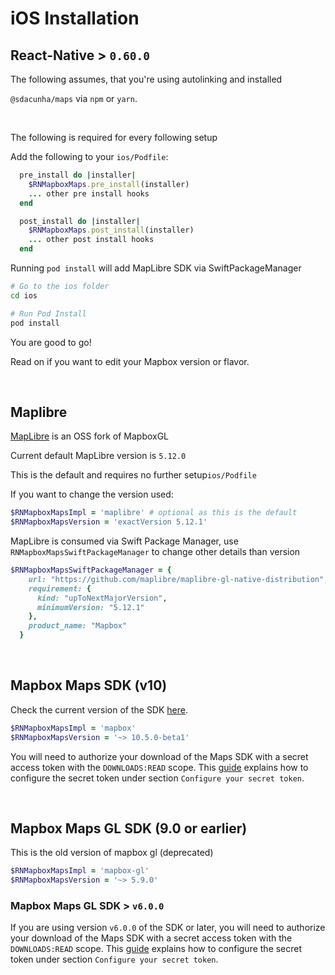 # iOS Installation

## React-Native > `0.60.0`

The following assumes, that you're using autolinking and installed

`@sdacunha/maps` via `npm` or `yarn`.

<br>

The following is required for every following setup

Add the following to your `ios/Podfile`:

```ruby
  pre_install do |installer|
    $RNMapboxMaps.pre_install(installer)
    ... other pre install hooks
  end
```

```ruby
  post_install do |installer|
    $RNMapboxMaps.post_install(installer)
    ... other post install hooks
  end
```

Running `pod install` will add MapLibre SDK via SwiftPackageManager

```sh
# Go to the ios folder
cd ios

# Run Pod Install
pod install
```

You are good to go!

Read on if you want to edit your Mapbox version or flavor.

<br>

## Maplibre

[MapLibre](https://github.com/maplibre/maplibre-gl-native) is an OSS fork of MapboxGL

Current default MapLibre version is `5.12.0`

This is the default and requires no further setup`ios/Podfile`

If you want to change the version used:

```ruby
$RNMapboxMapsImpl = 'maplibre' # optional as this is the default
$RNMapboxMapsVersion = 'exactVersion 5.12.1'
```

MapLibre is consumed via Swift Package Manager, use `RNMapboxMapsSwiftPackageManager` to change other details than version

```ruby
$RNMapboxMapsSwiftPackageManager = {
    url: "https://github.com/maplibre/maplibre-gl-native-distribution",
    requirement: {
      kind: "upToNextMajorVersion",
      minimumVersion: "5.12.1"
    },
    product_name: "Mapbox"
  }
```

<br/>

## Mapbox Maps SDK (v10)

Check the current version of the SDK [here](https://docs.mapbox.com/ios/maps/overview/).

```ruby
$RNMapboxMapsImpl = 'mapbox'
$RNMapboxMapsVersion = '~> 10.5.0-beta1'
```

You will need to authorize your download of the Maps SDK with a secret access token with the `DOWNLOADS:READ` scope. This [guide](https://docs.mapbox.com/ios/maps/guides/install/#configure-credentials) explains how to configure the secret token under section `Configure your secret token`.

<br/>

## Mapbox Maps GL SDK (9.0 or earlier)

This is the old version of mapbox gl (deprecated)

```ruby
$RNMapboxMapsImpl = 'mapbox-gl'
$RNMapboxMapsVersion = '~> 5.9.0'
```

### Mapbox Maps GL SDK > `v6.0.0`

If you are using version `v6.0.0` of the SDK or later, you will need to authorize your download of the Maps SDK with a secret access token with the `DOWNLOADS:READ` scope. This [guide](https://docs.mapbox.com/ios/maps/guides/install/#configure-credentials) explains how to configure the secret token under section `Configure your secret token`.

<br>
